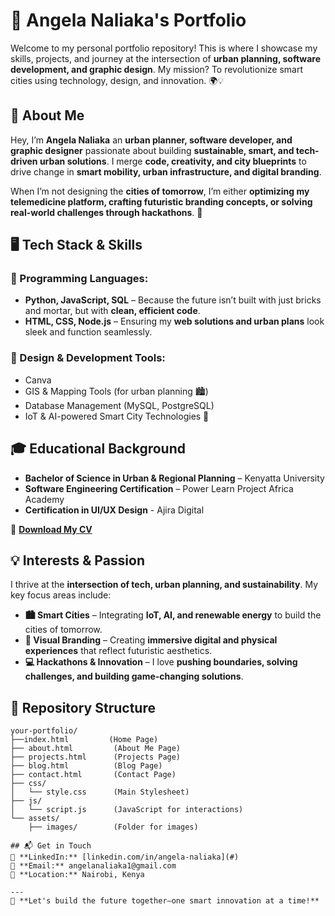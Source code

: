 # 🚀 Angela Naliaka's Portfolio

Welcome to my personal portfolio repository! This is where I showcase my skills, projects, and journey at the intersection of **urban planning, software development, and graphic design**. My mission? To revolutionize smart cities using technology, design, and innovation. 🌍💡

## 📌 About Me
Hey, I’m **Angela Naliaka** an **urban planner, software developer, and graphic designer** passionate about building **sustainable, smart, and tech-driven urban solutions**. I merge **code, creativity, and city blueprints** to drive change in **smart mobility, urban infrastructure, and digital branding**.

When I’m not designing the **cities of tomorrow**, I’m either **optimizing my telemedicine platform, crafting futuristic branding concepts, or solving real-world challenges through hackathons**. 🚀

## 🖥️ Tech Stack & Skills

### **🚀 Programming Languages:**
- **Python, JavaScript, SQL** – Because the future isn’t built with just bricks and mortar, but with **clean, efficient code**.
- **HTML, CSS, Node.js** – Ensuring my **web solutions and urban plans** look sleek and function seamlessly.

### **🎨 Design & Development Tools:**
- Canva
- GIS & Mapping Tools (for urban planning 🏙️)
- Database Management (MySQL, PostgreSQL)
- IoT & AI-powered Smart City Technologies 🤖

## 🎓 Educational Background
- **Bachelor of Science in Urban & Regional Planning** – Kenyatta University
- **Software Engineering Certification** – Power Learn Project Africa Academy
- **Certification in UI/UX Design** - Ajira Digital

📄 **[Download My CV](#)**

## 💡 Interests & Passion
I thrive at the **intersection of tech, urban planning, and sustainability**. My key focus areas include:

- **🏙️ Smart Cities** – Integrating **IoT, AI, and renewable energy** to build the cities of tomorrow.
- **🎨 Visual Branding** – Creating **immersive digital and physical experiences** that reflect futuristic aesthetics.
- **💻 Hackathons & Innovation** – I love **pushing boundaries, solving challenges, and building game-changing solutions**.

## 📁 Repository Structure
```
your-portfolio/
├──index.html         (Home Page)
├── about.html         (About Me Page)
├── projects.html      (Projects Page)
├── blog.html          (Blog Page)
├── contact.html       (Contact Page)
├── css/
│   └── style.css      (Main Stylesheet)
├── js/
│   └── script.js      (JavaScript for interactions)
└── assets/
    ├── images/        (Folder for images)

## 📬 Get in Touch
🔗 **LinkedIn:** [linkedin.com/in/angela-naliaka](#)  
📧 **Email:** angelanaliaka1@gmail.com  
📍 **Location:** Nairobi, Kenya

---
🚀 **Let's build the future together—one smart innovation at a time!**

